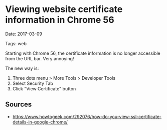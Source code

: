 # Viewing website certificate information in Chrome 56

Date: 2017-03-09

Tags: web

Starting with Chrome 56, the certificate information is no longer accessible from the URL bar. Very annoying!

The new way is:

1. Three dots menu > More Tools > Developer Tools
2. Select Security Tab
3. Click "View Certificate" button

## Sources

- <https://www.howtogeek.com/292076/how-do-you-view-ssl-certificate-details-in-google-chrome/>
